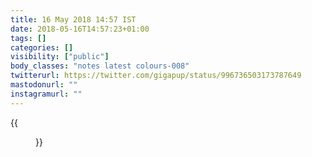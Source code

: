 ```yaml
---
title: 16 May 2018 14:57 IST
date: 2018-05-16T14:57:23+01:00
tags: []
categories: []
visibility: ["public"]
body_classes: "notes latest colours-008"
twitterurl: https://twitter.com/gigapup/status/996736503173787649
mastodonurl: ""
instagramurl: ""
---
```


{{<figure class="note-image" src="/notes/2018/05/16/14/osky.jpg" alt="Oskar the huskamute standing in amongst bluebells in a wood." caption="Springtime!">}}